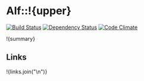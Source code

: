 # Alf::!{upper}

[![Build Status](https://secure.travis-ci.org/alf-tool/alf-!{lower}.png)](http://travis-ci.org/alf-tool/alf-!{lower})
[![Dependency Status](https://gemnasium.com/alf-tool/alf-!{lower}.png)](https://gemnasium.com/alf-tool/alf-!{lower})
[![Code Climate](https://codeclimate.com/github/alf-tool/alf-!{lower}.png)](https://codeclimate.com/github/alf-tool/alf-!{lower})

!{summary}

## Links

!{links.join("\n")}
